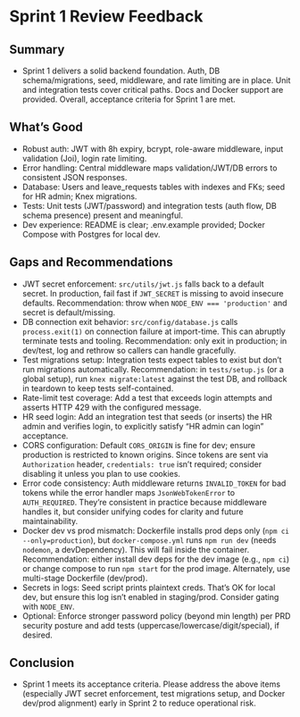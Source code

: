 # Sprint 1 Review Feedback

## Summary
- Sprint 1 delivers a solid backend foundation. Auth, DB schema/migrations, seed, middleware, and rate limiting are in place. Unit and integration tests cover critical paths. Docs and Docker support are provided. Overall, acceptance criteria for Sprint 1 are met.

## What’s Good
- Robust auth: JWT with 8h expiry, bcrypt, role-aware middleware, input validation (Joi), login rate limiting.
- Error handling: Central middleware maps validation/JWT/DB errors to consistent JSON responses.
- Database: Users and leave_requests tables with indexes and FKs; seed for HR admin; Knex migrations.
- Tests: Unit tests (JWT/password) and integration tests (auth flow, DB schema presence) present and meaningful.
- Dev experience: README is clear; .env.example provided; Docker Compose with Postgres for local dev.

## Gaps and Recommendations
- JWT secret enforcement: `src/utils/jwt.js` falls back to a default secret. In production, fail fast if `JWT_SECRET` is missing to avoid insecure defaults. Recommendation: throw when `NODE_ENV === 'production'` and secret is default/missing.
- DB connection exit behavior: `src/config/database.js` calls `process.exit(1)` on connection failure at import-time. This can abruptly terminate tests and tooling. Recommendation: only exit in production; in dev/test, log and rethrow so callers can handle gracefully.
- Test migrations setup: Integration tests expect tables to exist but don’t run migrations automatically. Recommendation: in `tests/setup.js` (or a global setup), run `knex migrate:latest` against the test DB, and rollback in teardown to keep tests self-contained.
- Rate-limit test coverage: Add a test that exceeds login attempts and asserts HTTP 429 with the configured message.
- HR seed login: Add an integration test that seeds (or inserts) the HR admin and verifies login, to explicitly satisfy “HR admin can login” acceptance.
- CORS configuration: Default `CORS_ORIGIN` is fine for dev; ensure production is restricted to known origins. Since tokens are sent via `Authorization` header, `credentials: true` isn’t required; consider disabling it unless you plan to use cookies.
- Error code consistency: Auth middleware returns `INVALID_TOKEN` for bad tokens while the error handler maps `JsonWebTokenError` to `AUTH_REQUIRED`. They’re consistent in practice because middleware handles it, but consider unifying codes for clarity and future maintainability.
- Docker dev vs prod mismatch: Dockerfile installs prod deps only (`npm ci --only=production`), but `docker-compose.yml` runs `npm run dev` (needs `nodemon`, a devDependency). This will fail inside the container. Recommendation: either install dev deps for the dev image (e.g., `npm ci`) or change compose to run `npm start` for the prod image. Alternately, use multi-stage Dockerfile (dev/prod).
- Secrets in logs: Seed script prints plaintext creds. That’s OK for local dev, but ensure this log isn’t enabled in staging/prod. Consider gating with `NODE_ENV`.
- Optional: Enforce stronger password policy (beyond min length) per PRD security posture and add tests (uppercase/lowercase/digit/special), if desired.

## Conclusion
- Sprint 1 meets its acceptance criteria. Please address the above items (especially JWT secret enforcement, test migrations setup, and Docker dev/prod alignment) early in Sprint 2 to reduce operational risk.

